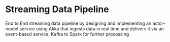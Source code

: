# Streaming Data Pipeline
End to End streaming data pipeline by designing and implementing an actor-model service using Akka that ingests data in real time and delivers it via an event-based service, Kafka to Spark for further processing
